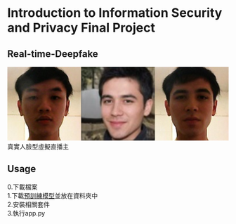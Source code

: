 # Introduction to Information Security and Privacy Final Project  
## Real-time-Deepfake
![merge](https://github.com/rex0988476/IISP_final/blob/main/README/merge.png)  
真實人臉型虛擬直播主

## Usage
0.下載檔案  
1.下載[預訓練模型](https://drive.google.com/file/d/1OcmojzC71WVLat26SL6aX0q0j-lOB86L/view?usp=sharing)並放在資料夾中  
2.安裝相關套件  
3.執行app.py  
